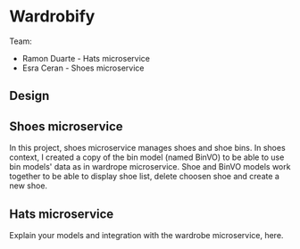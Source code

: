 # Wardrobify

Team:

* Ramon Duarte - Hats microservice
* Esra Ceran - Shoes microservice

## Design

## Shoes microservice

In this project, shoes microservice manages shoes and shoe bins. In shoes context, I created a copy of the bin model (named BinVO) to be able to use bin models' data as in wardrope microservice. Shoe and BinVO models work together to be able to display shoe list, delete choosen shoe and create a new shoe.


## Hats microservice

Explain your models and integration with the wardrobe
microservice, here.
